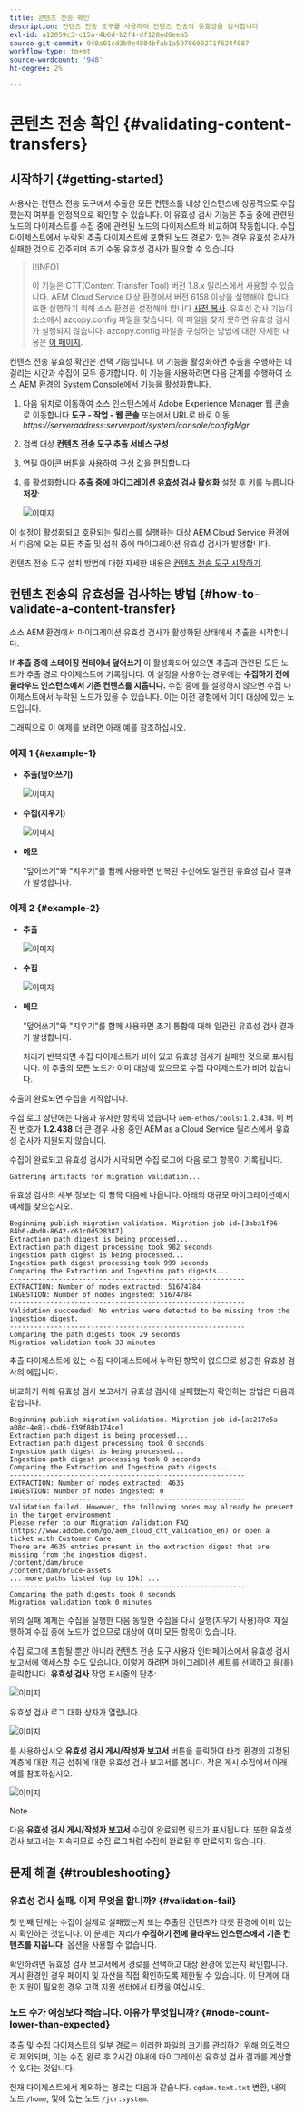 ```yaml
---
title: 콘텐츠 전송 확인
description: 컨텐츠 전송 도구를 사용하여 컨텐츠 전송의 유효성을 검사합니다
exl-id: a12059c3-c15a-4b6d-b2f4-df128ed0eea5
source-git-commit: 940a01cd3b9e4804bfab1a5970699271f624f087
workflow-type: tm+mt
source-wordcount: '948'
ht-degree: 2%

---
```


# 콘텐츠 전송 확인 {#validating-content-transfers}

## 시작하기 {#getting-started}

사용자는 컨텐츠 전송 도구에서 추출한 모든 컨텐츠를 대상 인스턴스에 성공적으로 수집했는지 여부를 안정적으로 확인할 수 있습니다. 이 유효성 검사 기능은 추출 중에 관련된 노드의 다이제스트를 수집 중에 관련된 노드의 다이제스트와 비교하여 작동합니다. 수집 다이제스트에서 누락된 추출 다이제스트에 포함된 노드 경로가 있는 경우 유효성 검사가 실패한 것으로 간주되며 추가 수동 유효성 검사가 필요할 수 있습니다.

>[!INFO]
>
>이 기능은 CTT(Content Transfer Tool) 버전 1.8.x 릴리스에서 사용할 수 있습니다. AEM Cloud Service 대상 환경에서 버전 6158 이상을 실행해야 합니다. 또한 실행하기 위해 소스 환경을 설정해야 합니다 [사전 복사](/help/journey-migration/content-transfer-tool/using-content-transfer-tool/handling-large-content-repositories.md#setting-up-pre-copy-step). 유효성 검사 기능이 소스에서 azcopy.config 파일을 찾습니다. 이 파일을 찾지 못하면 유효성 검사가 실행되지 않습니다. azcopy.config 파일을 구성하는 방법에 대한 자세한 내용은 [이 페이지](/help/journey-migration/content-transfer-tool/using-content-transfer-tool/handling-large-content-repositories.md#configure-azcopy-config-file).

컨텐츠 전송 유효성 확인은 선택 기능입니다. 이 기능을 활성화하면 추출을 수행하는 데 걸리는 시간과 수집이 모두 증가합니다. 이 기능을 사용하려면 다음 단계를 수행하여 소스 AEM 환경의 System Console에서 기능을 활성화합니다.

1. 다음 위치로 이동하여 소스 인스턴스에서 Adobe Experience Manager 웹 콘솔로 이동합니다 **도구 - 작업 - 웹 콘솔** 또는에서 URL로 바로 이동 *https://serveraddress:serverport/system/console/configMgr*
1. 검색 대상 **컨텐츠 전송 도구 추출 서비스 구성**
1. 연필 아이콘 버튼을 사용하여 구성 값을 편집합니다
1. 를 활성화합니다 **추출 중에 마이그레이션 유효성 검사 활성화** 설정 후 키를 누릅니다 **저장**:

   ![이미지](/help/journey-migration/content-transfer-tool/assets/CTTvalidation1.png)

이 설정이 활성화되고 호환되는 릴리스를 실행하는 대상 AEM Cloud Service 환경에서 다음에 오는 모든 추출 및 섭취 중에 마이그레이션 유효성 검사가 발생합니다.

컨텐츠 전송 도구 설치 방법에 대한 자세한 내용은 [컨텐츠 전송 도구 시작하기](/help/journey-migration/content-transfer-tool/using-content-transfer-tool/getting-started-content-transfer-tool.md).

## 컨텐츠 전송의 유효성을 검사하는 방법 {#how-to-validate-a-content-transfer}

소스 AEM 환경에서 마이그레이션 유효성 검사가 활성화된 상태에서 추출을 시작합니다.

If **추출 중에 스테이징 컨테이너 덮어쓰기** 이 활성화되어 있으면 추출과 관련된 모든 노드가 추출 경로 다이제스트에 기록됩니다. 이 설정을 사용하는 경우에는 **수집하기 전에 클라우드 인스턴스에서 기존 컨텐츠를 지웁니다.** 수집 중에 를 설정하지 않으면 수집 다이제스트에서 누락된 노드가 있을 수 있습니다. 이는 이전 경험에서 이미 대상에 있는 노드입니다.

그래픽으로 이 예제를 보려면 아래 예를 참조하십시오.

### 예제 1 {#example-1}

* **추출(덮어쓰기)**

   ![이미지](/help/journey-migration/content-transfer-tool/assets/CTTextractionoverwrite.png)

* **수집(지우기)**

   ![이미지](/help/journey-migration/content-transfer-tool/assets/CTTingestionwipe.png)

* **메모**

   &quot;덮어쓰기&quot;와 &quot;지우기&quot;를 함께 사용하면 반복된 수신에도 일관된 유효성 검사 결과가 발생합니다.

### 예제 2 {#example-2}

* **추출**

   ![이미지](/help/journey-migration/content-transfer-tool/assets/CTTextraction.png)

* **수집**

   ![이미지](/help/journey-migration/content-transfer-tool/assets/CTTingestion.png)

* **메모**

   &quot;덮어쓰기&quot;와 &quot;지우기&quot;를 함께 사용하면 초기 통합에 대해 일관된 유효성 검사 결과가 발생합니다.

   처리가 반복되면 수집 다이제스트가 비어 있고 유효성 검사가 실패한 것으로 표시됩니다. 이 추출의 모든 노드가 이미 대상에 있으므로 수집 다이제스트가 비어 있습니다.

추출이 완료되면 수집을 시작합니다.

수집 로그 상단에는 다음과 유사한 항목이 있습니다 `aem-ethos/tools:1.2.438`. 이 버전 번호가 **1.2.438** 더 큰 경우 사용 중인 AEM as a Cloud Service 릴리스에서 유효성 검사가 지원되지 않습니다.

수집이 완료되고 유효성 검사가 시작되면 수집 로그에 다음 로그 항목이 기록됩니다.

```
Gathering artifacts for migration validation...  
```

유효성 검사의 세부 정보는 이 항목 다음에 나옵니다. 아래의 대규모 마이그레이션에서 예제를 찾으십시오.

```
Beginning publish migration validation. Migration job id=[3aba1f96-84b6-4bd0-8642-c61c0d528387]
Extraction path digest is being processed...
Extraction path digest processing took 982 seconds
Ingestion path digest is being processed...
Ingestion path digest processing took 999 seconds
Comparing the Extraction and Ingestion path digests...
----------------------------------------------------------
EXTRACTION: Number of nodes extracted: 51674784
INGESTION: Number of nodes ingested: 51674784
----------------------------------------------------------
Validation succeeded! No entries were detected to be missing from the ingestion digest.
----------------------------------------------------------
Comparing the path digests took 29 seconds
Migration validation took 33 minutes
```

추출 다이제스트에 있는 수집 다이제스트에서 누락된 항목이 없으므로 성공한 유효성 검사의 예입니다.

비교하기 위해 유효성 검사 보고서가 유효성 검사에 실패했는지 확인하는 방법은 다음과 같습니다.

```
Beginning publish migration validation. Migration job id=[ac217e5a-a08d-4e81-cbd6-f39f88b174ce]
Extraction path digest is being processed...
Extraction path digest processing took 0 seconds
Ingestion path digest is being processed...
Ingestion path digest processing took 0 seconds
Comparing the Extraction and Ingestion path digests...
----------------------------------------------------------
EXTRACTION: Number of nodes extracted: 4635
INGESTION: Number of nodes ingested: 0
----------------------------------------------------------
Validation failed. However, the following nodes may already be present in the target environment.
Please refer to our Migration Validation FAQ (https://www.adobe.com/go/aem_cloud_ctt_validation_en) or open a ticket with Customer Care.
There are 4635 entries present in the extraction digest that are missing from the ingestion digest.
/content/dam/bruce
/content/dam/bruce-assets
... more paths listed (up to 10k) ...
----------------------------------------------------------
Comparing the path digests took 0 seconds
Migration validation took 0 minutes
```

위의 실패 예제는 수집을 실행한 다음 동일한 수집을 다시 실행(지우기 사용)하여 재실행하여 수집 중에 노드가 없으므로 대상에 이미 모든 항목이 있습니다.

수집 로그에 포함될 뿐만 아니라 컨텐츠 전송 도구 사용자 인터페이스에서 유효성 검사 보고서에 액세스할 수도 있습니다. 이렇게 하려면 마이그레이션 세트를 선택하고 을(를) 클릭합니다. **유효성 검사** 작업 표시줄의 단추:


![이미지](/help/journey-migration/content-transfer-tool/assets/CTTvalidatebutton.png)

유효성 검사 로그 대화 상자가 열립니다.

![이미지](/help/journey-migration/content-transfer-tool/assets/CTTvalidationlogs.png)

를 사용하십시오 **유효성 검사 게시/작성자 보고서** 버튼을 클릭하여 타겟 환경의 지정된 계층에 대한 최근 섭취에 대한 유효성 검사 보고서를 봅니다. 작은 게시 수집에서 아래 예를 참조하십시오.

![이미지](/help/journey-migration/content-transfer-tool/assets/CTTvalidationreport.png)

>[!NOTE]
>
>다음 **유효성 검사 게시/작성자 보고서** 수집이 완료되면 링크가 표시됩니다. 또한 유효성 검사 보고서는 지속되므로 수집 로그처럼 수집이 완료된 후 만료되지 않습니다.

## 문제 해결 {#troubleshooting}

### 유효성 검사 실패. 이제 무엇을 합니까? {#validation-fail}

첫 번째 단계는 수집이 실제로 실패했는지 또는 추출된 컨텐츠가 타겟 환경에 이미 있는지 확인하는 것입니다. 이 문제는 처리가 **수집하기 전에 클라우드 인스턴스에서 기존 컨텐츠를 지웁니다.** 옵션을 사용할 수 없습니다.

확인하려면 유효성 검사 보고서에서 경로를 선택하고 대상 환경에 있는지 확인합니다. 게시 환경인 경우 페이지 및 자산을 직접 확인하도록 제한될 수 있습니다. 이 단계에 대한 지원이 필요한 경우 고객 지원 센터에서 티켓을 여십시오.

### 노드 수가 예상보다 적습니다. 이유가 무엇입니까? {#node-count-lower-than-expected}

추출 및 수집 다이제스트의 일부 경로는 이러한 파일의 크기를 관리하기 위해 의도적으로 제외되며, 이는 수집 완료 후 2시간 이내에 마이그레이션 유효성 검사 결과를 계산할 수 있다는 것입니다.

현재 다이제스트에서 제외하는 경로는 다음과 같습니다. `cqdam.text.txt` 변환, 내의 노드 `/home`, 및에 있는 노드 `/jcr:system`.

